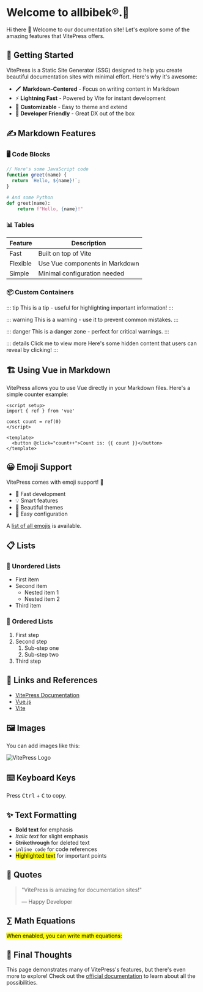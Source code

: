 <h1>Welcome to <span class="title">allbibek®.</span>🫥</h1>

Hi there 👋 Welcome to our documentation site! Let's explore some of the amazing features that VitePress offers.

## 🚀 Getting Started

VitePress is a Static Site Generator (SSG) designed to help you create beautiful documentation sites with minimal effort. Here's why it's awesome:

- 🖍 **Markdown-Centered** - Focus on writing content in Markdown
- ⚡ **Lightning Fast** - Powered by Vite for instant development
- 🎨 **Customizable** - Easy to theme and extend
- 🔧 **Developer Friendly** - Great DX out of the box

## ✍️ Markdown Features

### 🖥️ Code Blocks

```js
// Here's some JavaScript code
function greet(name) {
  return `Hello, ${name}!`;
}
```

```python
# And some Python
def greet(name):
    return f"Hello, {name}!"
```

### 📊 Tables

| Feature   | Description                      |
|-----------|----------------------------------|
| Fast      | Built on top of Vite            |
| Flexible  | Use Vue components in Markdown  |
| Simple    | Minimal configuration needed    |

### 📦 Custom Containers

::: tip
This is a tip - useful for highlighting important information!
:::

::: warning
This is a warning - use it to prevent common mistakes.
:::

::: danger
This is a danger zone - perfect for critical warnings.
:::

::: details Click me to view more
Here's some hidden content that users can reveal by clicking!
:::

## 🏗️ Using Vue in Markdown

VitePress allows you to use Vue directly in your Markdown files. Here's a simple counter example:

```vue
<script setup>
import { ref } from 'vue'

const count = ref(0)
</script>

<template>
  <button @click="count++">Count is: {{ count }}</button>
</template>
```

## 😀 Emoji Support

VitePress comes with emoji support! 🎉

- 🚀 Fast development
- 💡 Smart features
- 🎨 Beautiful themes
- 🔧 Easy configuration

A [list of all emojis](https://github.com/markdown-it/markdown-it-emoji/blob/master/lib/data/full.mjs) is available.

## 📋 Lists

### 🔹 Unordered Lists

- First item
- Second item
  - Nested item 1
  - Nested item 2
- Third item

### 🔢 Ordered Lists

1. First step
2. Second step
   1. Sub-step one
   2. Sub-step two
3. Third step

## 🔗 Links and References

- [VitePress Documentation](https://vitepress.dev/)
- [Vue.js](https://vuejs.org/)
- [Vite](https://vitejs.dev/)

## 🖼️ Images

You can add images like this:

![VitePress Logo](https://vitepress.dev/vitepress-logo-large.webp)

## ⌨️ Keyboard Keys

Press <kbd>Ctrl</kbd> + <kbd>C</kbd> to copy.

## ✨ Text Formatting

- **Bold text** for emphasis
- *Italic text* for slight emphasis
- ~~Strikethrough~~ for deleted text
- `inline code` for code references
- <mark>Highlighted text</mark> for important points

## 💬 Quotes

> "VitePress is amazing for documentation sites!"
> 
> — Happy Developer

## ∑ Math Equations

<!-- ```
$$
f(x) = \int_{-\infty}^\infty
    \hat f(\xi)\,e^{2 \pi i \xi x}
    \,d\xi
$$
``` -->
<mark>When enabled, you can write math equations:</mark>

<!-- $$
f(x) = \int_{-\infty}^\infty
    \hat f(\xi)\,e^{2 \pi i \xi x}
    \,d\xi
$$ -->

## 🎯 Final Thoughts

This page demonstrates many of VitePress's features, but there's even more to explore! Check out the [official documentation](https://vitepress.dev/) to learn about all the possibilities.
